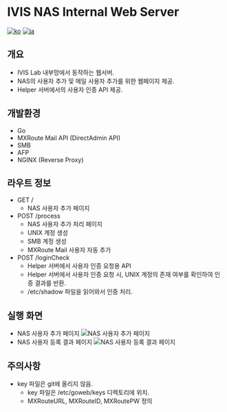# IVIS NAS Internal Web Server
[![ko](https://img.shields.io/badge/lang-ko-red.svg)](https://github.com/picel/CWNU_meal/blob/master/README.md)
[![ja](https://img.shields.io/badge/lang-ja-blue.svg)](https://github.com/picel/CWNU_meal/blob/master/README.jp.md)

## 개요
- IVIS Lab 내부망에서 동작하는 웹서버.
- NAS의 사용자 추가 및 메일 사용자 추가를 위한 웹페이지 제공.
- Helper 서버에서의 사용자 인증 API 제공.

## 개발환경
- Go
- MXRoute Mail API (DirectAdmin API)
- SMB
- AFP
- NGINX (Reverse Proxy)

## 라우트 정보
- GET /
    - NAS 사용자 추가 페이지
- POST /process
    - NAS 사용자 추가 처리 페이지
    - UNIX 계정 생성
    - SMB 계정 생성
    - MXRoute Mail 사용자 자동 추가
- POST /loginCheck
    - Helper 서버에서 사용자 인증 요청용 API
    - Helper 서버에서 사용자 인증 요청 시, UNIX 계정의 존재 여부를 확인하여 인증 결과를 반환.
    - /etc/shadow 파일을 읽어와서 인증 처리.

## 실행 화면
- NAS 사용자 추가 페이지
![NAS 사용자 추가 페이지](https://user-images.githubusercontent.com/30901178/222890273-194bfde2-8ca2-4c21-b972-72a6d42de615.png)
- NAS 사용자 등록 결과 페이지
![NAS 사용자 등록 결과 페이지](https://user-images.githubusercontent.com/30901178/222890305-ff4eb233-0a31-48ec-b486-c6921b474bb3.png)

## 주의사항
- key 파일은 git에 올리지 않음.
    - key 파일은 /etc/goweb/keys 디렉토리에 위치.
    - MXRouteURL, MXRouteID, MXRoutePW 정의